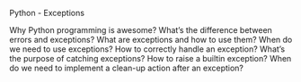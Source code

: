 Python - Exceptions

Why Python programming is awesome?
What’s the difference between errors and exceptions?
What are exceptions and how to use them?
When do we need to use exceptions?
How to correctly handle an exception?
What’s the purpose of catching exceptions?
How to raise a builtin exception?
When do we need to implement a clean-up action after an exception?
